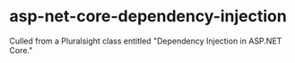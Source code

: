 # asp-net-core-dependency-injection
Culled from a Pluralsight class entitled "Dependency Injection in ASP.NET Core."
